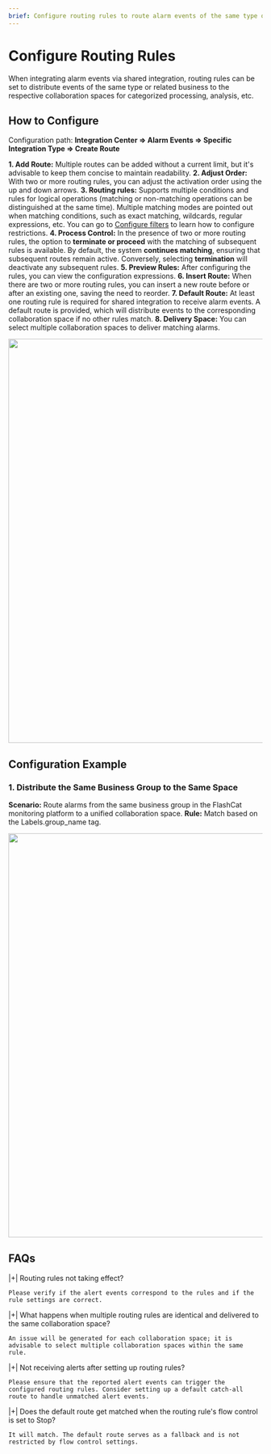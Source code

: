 ```yaml
---
brief: Configure routing rules to route alarm events of the same type or related business to the corresponding collaboration spaces for categorized information processing and analysis
---
```


# Configure Routing Rules

When integrating alarm events via shared integration, routing rules can be set to distribute events of the same type or related business to the respective collaboration spaces for categorized processing, analysis, etc.

## How to Configure
Configuration path: **Integration Center => Alarm Events => Specific Integration Type => Create Route**

**1. Add Route:** Multiple routes can be added without a current limit, but it's advisable to keep them concise to maintain readability.
**2. Adjust Order:** With two or more routing rules, you can adjust the activation order using the up and down arrows.
**3. Routing rules:** Supports multiple conditions and rules for logical operations (matching or non-matching operations can be distinguished at the same time). Multiple matching modes are pointed out when matching conditions, such as exact matching, wildcards, regular expressions, etc. You can go to [Configure filters](/configure_flashduty/how_to_filter) to learn how to configure restrictions.
**4. Process Control:** In the presence of two or more routing rules, the option to **terminate or proceed** with the matching of subsequent rules is available. By default, the system **continues matching**, ensuring that subsequent routes remain active. Conversely, selecting **termination** will deactivate any subsequent rules.
**5. Preview Rules:** After configuring the rules, you can view the configuration expressions.
**6. Insert Route:** When there are two or more routing rules, you can insert a new route before or after an existing one, saving the need to reorder.
**7. Default Route:** At least one routing rule is required for shared integration to receive alarm events. A default route is provided, which will distribute events to the corresponding collaboration space if no other rules match.
**8. Delivery Space:** You can select multiple collaboration spaces to deliver matching alarms.

<img src="https://fcdoc.github.io/img/zh/6OTNxniH4889Qyk8SdVuF3-vrYcF9bxAE2CGG329U0s.avif"  width="800">

## Configuration Example

### 1. Distribute the Same Business Group to the Same Space
**Scenario:** Route alarms from the same business group in the FlashCat monitoring platform to a unified collaboration space.
**Rule:** Match based on the Labels.group_name tag.

<img src="https://fcdoc.github.io/img/zh/6zBXABVJ4xFMBJd7MQ7oT8Sla6LZa19rMPbUjXJ4IT4.avif"  width="800">

## FAQs

|+| Routing rules not taking effect?

    Please verify if the alert events correspond to the rules and if the rule settings are correct.

|+| What happens when multiple routing rules are identical and delivered to the same collaboration space?

    An issue will be generated for each collaboration space; it is advisable to select multiple collaboration spaces within the same rule.

|+| Not receiving alerts after setting up routing rules?

    Please ensure that the reported alert events can trigger the configured routing rules. Consider setting up a default catch-all route to handle unmatched alert events.

|+| Does the default route get matched when the routing rule's flow control is set to Stop?

    It will match. The default route serves as a fallback and is not restricted by flow control settings.